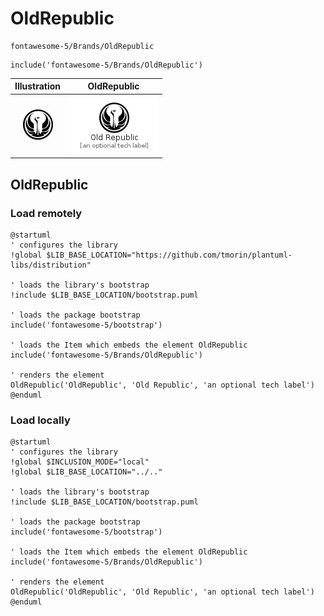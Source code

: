 # OldRepublic


```text
fontawesome-5/Brands/OldRepublic
```

```text
include('fontawesome-5/Brands/OldRepublic')
```



| Illustration | OldRepublic |
| :---: | :---: |
| ![illustration for Illustration](../../fontawesome-5/Brands/OldRepublic.png) | ![illustration for OldRepublic](../../fontawesome-5/Brands/OldRepublic.Local.png) |




## OldRepublic

### Load remotely
```plantuml
@startuml
' configures the library
!global $LIB_BASE_LOCATION="https://github.com/tmorin/plantuml-libs/distribution"

' loads the library's bootstrap
!include $LIB_BASE_LOCATION/bootstrap.puml

' loads the package bootstrap
include('fontawesome-5/bootstrap')

' loads the Item which embeds the element OldRepublic
include('fontawesome-5/Brands/OldRepublic')

' renders the element
OldRepublic('OldRepublic', 'Old Republic', 'an optional tech label')
@enduml
```

### Load locally
```plantuml
@startuml
' configures the library
!global $INCLUSION_MODE="local"
!global $LIB_BASE_LOCATION="../.."

' loads the library's bootstrap
!include $LIB_BASE_LOCATION/bootstrap.puml

' loads the package bootstrap
include('fontawesome-5/bootstrap')

' loads the Item which embeds the element OldRepublic
include('fontawesome-5/Brands/OldRepublic')

' renders the element
OldRepublic('OldRepublic', 'Old Republic', 'an optional tech label')
@enduml
```

